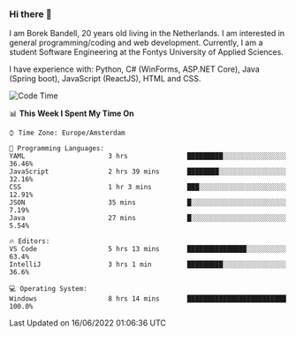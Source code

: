 ### Hi there 👋

I am Borek Bandell, 20 years old living in the Netherlands. I am interested in general programming/coding and web development. Currently, I am a student Software Engineering at the Fontys University of Applied Sciences.

I have experience with: Python, C# (WinForms, ASP.NET Core), Java (Spring boot), JavaScript (ReactJS), HTML and CSS.

<!--START_SECTION:waka-->
![Code Time](http://img.shields.io/badge/Code%20Time-184%20hrs%2044%20mins-blue)

📊 **This Week I Spent My Time On** 

```text
⌚︎ Time Zone: Europe/Amsterdam

💬 Programming Languages: 
YAML                     3 hrs               █████████░░░░░░░░░░░░░░░░   36.46% 
JavaScript               2 hrs 39 mins       ████████░░░░░░░░░░░░░░░░░   32.16% 
CSS                      1 hr 3 mins         ███░░░░░░░░░░░░░░░░░░░░░░   12.91% 
JSON                     35 mins             █░░░░░░░░░░░░░░░░░░░░░░░░   7.19% 
Java                     27 mins             █░░░░░░░░░░░░░░░░░░░░░░░░   5.54%

🔥 Editors: 
VS Code                  5 hrs 13 mins       ███████████████░░░░░░░░░░   63.4% 
IntelliJ                 3 hrs 1 min         █████████░░░░░░░░░░░░░░░░   36.6%

💻 Operating System: 
Windows                  8 hrs 14 mins       █████████████████████████   100.0%

```


 Last Updated on 16/06/2022 01:06:36 UTC
<!--END_SECTION:waka-->

<!--**tcBorek2002/tcBorek2002** is a ✨ _special_ ✨ repository because its `README.md` (this file) appears on your GitHub profile.

Here are some ideas to get you started:

- 🔭 I’m currently working on ...
- 🌱 I’m currently learning ...
- 👯 I’m looking to collaborate on ...
- 🤔 I’m looking for help with ...
- 💬 Ask me about ...
- 📫 How to reach me: ...
- 😄 Pronouns: ...
- ⚡ Fun fact: ...
-->
